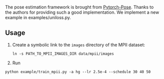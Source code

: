The pose estimation framework is brought from [Pytorch-Pose](https://github.com/bearpaw/pytorch-pose). Thanks to the authors for providing such a good implementation. We implement a new example in examples/uniloss.py.

## Usage
1. Create a symbolic link to the `images` directory of the MPII dataset:
   ```
   ln -s PATH_TO_MPII_IMAGES_DIR data/mpii/images
   ```
2. Run 
```
python example/train_mpii.py -a hg --lr 2.5e-4 --schedule 30 40 50
```






